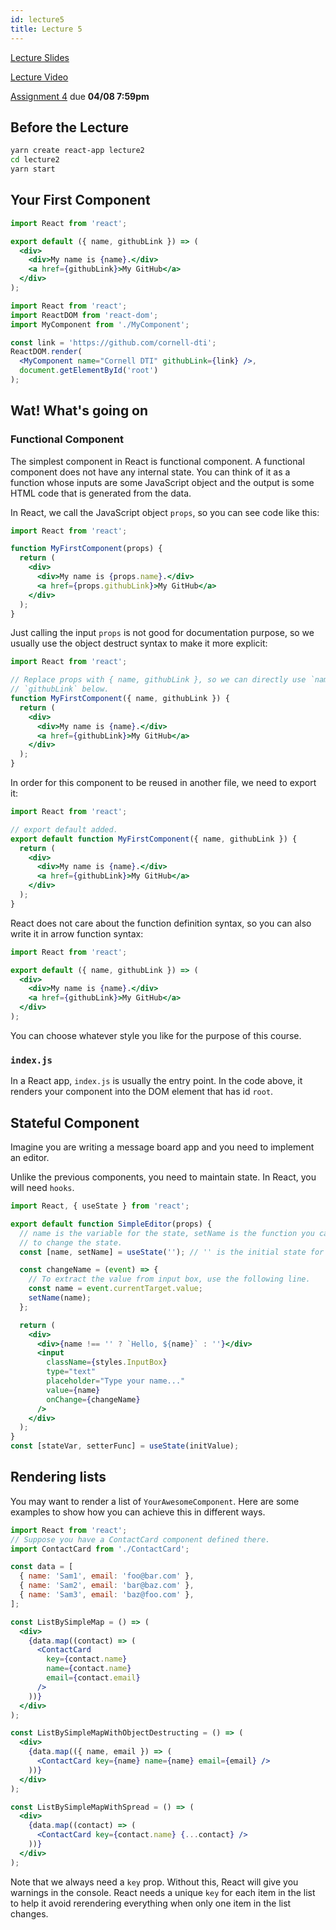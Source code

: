 ```yaml
---
id: lecture5
title: Lecture 5
---
```


[Lecture Slides](https://docs.google.com/presentation/d/1NEGIbKzm0QZ87iS5BJQZOE8Dakio5YPqrAAg0f9puYI/edit?usp=sharing)

[Lecture Video](https://drive.google.com/file/d/1zkZIy2RJqxtPS6-10ClNYRA55NwNvBNc/view?usp=sharing)

[Assignment 4](https://github.com/ashneeldas2/trends-sp20/tree/master/Assignments/a4) due **04/08 7:59pm**

## Before the Lecture

```bash
yarn create react-app lecture2
cd lecture2
yarn start
```

## Your First Component

```jsx title="MyComponent.jsx"
import React from 'react';

export default ({ name, githubLink }) => (
  <div>
    <div>My name is {name}.</div>
    <a href={githubLink}>My GitHub</a>
  </div>
);
```

```jsx title="index.js"
import React from 'react';
import ReactDOM from 'react-dom';
import MyComponent from './MyComponent';

const link = 'https://github.com/cornell-dti';
ReactDOM.render(
  <MyComponent name="Cornell DTI" githubLink={link} />,
  document.getElementById('root')
);
```

## Wat! What's going on

### Functional Component

The simplest component in React is functional component. A functional component
does not have any internal state. You can think of it as a function whose inputs
are some JavaScript object and the output is some HTML code that is generated
from the data.

In React, we call the JavaScript object `props`, so you can see code like this:

```jsx
import React from 'react';

function MyFirstComponent(props) {
  return (
    <div>
      <div>My name is {props.name}.</div>
      <a href={props.githubLink}>My GitHub</a>
    </div>
  );
}
```

Just calling the input `props` is not good for documentation purpose, so we
usually use the object destruct syntax to make it more explicit:

```jsx
import React from 'react';

// Replace props with { name, githubLink }, so we can directly use `name` and
// `githubLink` below.
function MyFirstComponent({ name, githubLink }) {
  return (
    <div>
      <div>My name is {name}.</div>
      <a href={githubLink}>My GitHub</a>
    </div>
  );
}
```

In order for this component to be reused in another file, we need to export it:

```jsx
import React from 'react';

// export default added.
export default function MyFirstComponent({ name, githubLink }) {
  return (
    <div>
      <div>My name is {name}.</div>
      <a href={githubLink}>My GitHub</a>
    </div>
  );
}
```

React does not care about the function definition syntax, so you can also write
it in arrow function syntax:

```jsx title="MyComponent.jsx"
import React from 'react';

export default ({ name, githubLink }) => (
  <div>
    <div>My name is {name}.</div>
    <a href={githubLink}>My GitHub</a>
  </div>
);
```

You can choose whatever style you like for the purpose of this course.

### `index.js`

In a React app, `index.js` is usually the entry point. In the code above, it
renders your component into the DOM element that has id `root`.

## Stateful Component

Imagine you are writing a message board app and you need to implement an editor.

Unlike the previous components, you need to maintain state. In React, you will
need `hooks`.

```jsx
import React, { useState } from 'react';

export default function SimpleEditor(props) {
  // name is the variable for the state, setName is the function you can use
  // to change the state.
  const [name, setName] = useState(''); // '' is the initial state for name.

  const changeName = (event) => {
    // To extract the value from input box, use the following line.
    const name = event.currentTarget.value;
    setName(name);
  };

  return (
    <div>
      <div>{name !== '' ? `Hello, ${name}` : ''}</div>
      <input
        className={styles.InputBox}
        type="text"
        placeholder="Type your name..."
        value={name}
        onChange={changeName}
      />
    </div>
  );
}
const [stateVar, setterFunc] = useState(initValue);
```

## Rendering lists

You may want to render a list of `YourAwesomeComponent`. Here are some examples
to show how you can achieve this in different ways.

```jsx
import React from 'react';
// Suppose you have a ContactCard component defined there.
import ContactCard from './ContactCard';

const data = [
  { name: 'Sam1', email: 'foo@bar.com' },
  { name: 'Sam2', email: 'bar@baz.com' },
  { name: 'Sam3', email: 'baz@foo.com' },
];

const ListBySimpleMap = () => (
  <div>
    {data.map((contact) => (
      <ContactCard
        key={contact.name}
        name={contact.name}
        email={contact.email}
      />
    ))}
  </div>
);

const ListBySimpleMapWithObjectDestructing = () => (
  <div>
    {data.map(({ name, email }) => (
      <ContactCard key={name} name={name} email={email} />
    ))}
  </div>
);

const ListBySimpleMapWithSpread = () => (
  <div>
    {data.map((contact) => (
      <ContactCard key={contact.name} {...contact} />
    ))}
  </div>
);
```

Note that we always need a `key` prop. Without this, React will give you
warnings in the console. React needs a unique `key` for each item in the list to
help it avoid rerendering everything when only one item in the list changes.
